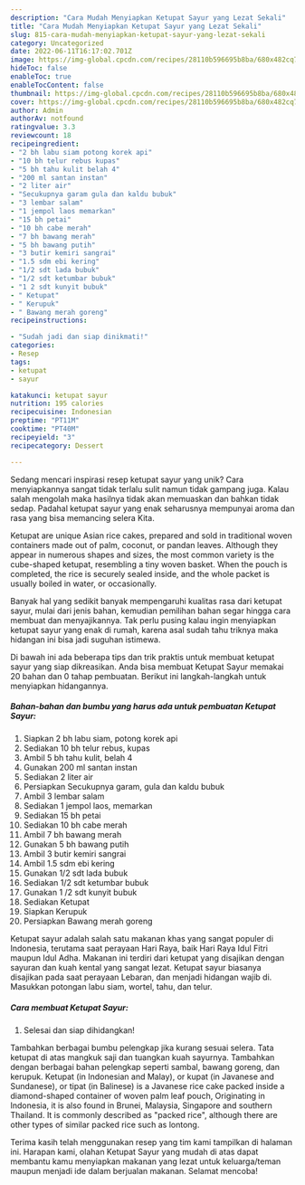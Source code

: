 ```yaml
---
description: "Cara Mudah Menyiapkan Ketupat Sayur yang Lezat Sekali"
title: "Cara Mudah Menyiapkan Ketupat Sayur yang Lezat Sekali"
slug: 815-cara-mudah-menyiapkan-ketupat-sayur-yang-lezat-sekali
category: Uncategorized
date: 2022-06-11T16:17:02.701Z
image: https://img-global.cpcdn.com/recipes/28110b596695b8ba/680x482cq70/ketupat-sayur-foto-resep-utama.jpg
hideToc: false
enableToc: true
enableTocContent: false
thumbnail: https://img-global.cpcdn.com/recipes/28110b596695b8ba/680x482cq70/ketupat-sayur-foto-resep-utama.jpg
cover: https://img-global.cpcdn.com/recipes/28110b596695b8ba/680x482cq70/ketupat-sayur-foto-resep-utama.jpg
author: Admin
authorAv: notfound
ratingvalue: 3.3
reviewcount: 18
recipeingredient:
- "2 bh labu siam potong korek api"
- "10 bh telur rebus kupas"
- "5 bh tahu kulit belah 4"
- "200 ml santan instan"
- "2 liter air"
- "Secukupnya garam gula dan kaldu bubuk"
- "3 lembar salam"
- "1 jempol laos memarkan"
- "15 bh petai"
- "10 bh cabe merah"
- "7 bh bawang merah"
- "5 bh bawang putih"
- "3 butir kemiri sangrai"
- "1.5 sdm ebi kering"
- "1/2 sdt lada bubuk"
- "1/2 sdt ketumbar bubuk"
- "1 2 sdt kunyit bubuk"
- " Ketupat"
- " Kerupuk"
- " Bawang merah goreng"
recipeinstructions:

- "Sudah jadi dan siap dinikmati!"
categories:
- Resep
tags:
- ketupat
- sayur

katakunci: ketupat sayur 
nutrition: 195 calories
recipecuisine: Indonesian
preptime: "PT11M"
cooktime: "PT40M"
recipeyield: "3"
recipecategory: Dessert

---
```





Sedang mencari inspirasi resep ketupat sayur yang unik? Cara menyiapkannya sangat tidak terlalu sulit namun tidak gampang juga. Kalau salah mengolah maka hasilnya tidak akan memuaskan dan bahkan tidak sedap. Padahal ketupat sayur yang enak seharusnya mempunyai aroma dan rasa yang bisa memancing selera Kita.





Ketupat are unique Asian rice cakes, prepared and sold in traditional woven containers made out of palm, coconut, or pandan leaves. Although they appear in numerous shapes and sizes, the most common variety is the cube-shaped ketupat, resembling a tiny woven basket. When the pouch is completed, the rice is securely sealed inside, and the whole packet is usually boiled in water, or occasionally.

Banyak hal yang sedikit banyak mempengaruhi kualitas rasa dari ketupat sayur, mulai dari jenis bahan, kemudian pemilihan bahan segar hingga cara membuat dan menyajikannya. Tak perlu pusing kalau ingin menyiapkan ketupat sayur yang enak di rumah, karena asal sudah tahu triknya maka hidangan ini bisa jadi suguhan istimewa.






Di bawah ini ada beberapa tips dan trik praktis untuk membuat ketupat sayur yang siap dikreasikan. Anda bisa membuat Ketupat Sayur memakai 20 bahan dan 0 tahap pembuatan. Berikut ini langkah-langkah untuk menyiapkan hidangannya.

<!--inarticleads1-->

##### Bahan-bahan dan bumbu yang harus ada untuk pembuatan Ketupat Sayur:

1. Siapkan 2 bh labu siam, potong korek api
1. Sediakan 10 bh telur rebus, kupas
1. Ambil 5 bh tahu kulit, belah 4
1. Gunakan 200 ml santan instan
1. Sediakan 2 liter air
1. Persiapkan Secukupnya garam, gula dan kaldu bubuk
1. Ambil 3 lembar salam
1. Sediakan 1 jempol laos, memarkan
1. Sediakan 15 bh petai
1. Sediakan 10 bh cabe merah
1. Ambil 7 bh bawang merah
1. Gunakan 5 bh bawang putih
1. Ambil 3 butir kemiri sangrai
1. Ambil 1.5 sdm ebi kering
1. Gunakan 1/2 sdt lada bubuk
1. Sediakan 1/2 sdt ketumbar bubuk
1. Gunakan 1 /2 sdt kunyit bubuk
1. Sediakan  Ketupat
1. Siapkan  Kerupuk
1. Persiapkan  Bawang merah goreng


Ketupat sayur adalah salah satu makanan khas yang sangat populer di Indonesia, terutama saat perayaan Hari Raya, baik Hari Raya Idul Fitri maupun Idul Adha. Makanan ini terdiri dari ketupat yang disajikan dengan sayuran dan kuah kental yang sangat lezat. Ketupat sayur biasanya disajikan pada saat perayaan Lebaran, dan menjadi hidangan wajib di. Masukkan potongan labu siam, wortel, tahu, dan telur. 

<!--inarticleads2-->

##### Cara membuat Ketupat Sayur:


1. Selesai dan siap dihidangkan!

Tambahkan berbagai bumbu pelengkap jika kurang sesuai selera. Tata ketupat di atas mangkuk saji dan tuangkan kuah sayurnya. Tambahkan dengan berbagai bahan pelengkap seperti sambal, bawang goreng, dan kerupuk. Ketupat (in Indonesian and Malay), or kupat (in Javanese and Sundanese), or tipat (in Balinese) is a Javanese rice cake packed inside a diamond-shaped container of woven palm leaf pouch, Originating in Indonesia, it is also found in Brunei, Malaysia, Singapore and southern Thailand. It is commonly described as &#34;packed rice&#34;, although there are other types of similar packed rice such as lontong. 

Terima kasih telah menggunakan resep yang tim kami tampilkan di halaman ini. Harapan kami, olahan Ketupat Sayur yang mudah di atas dapat membantu kamu menyiapkan makanan yang lezat untuk keluarga/teman maupun menjadi ide dalam berjualan makanan. Selamat mencoba!
